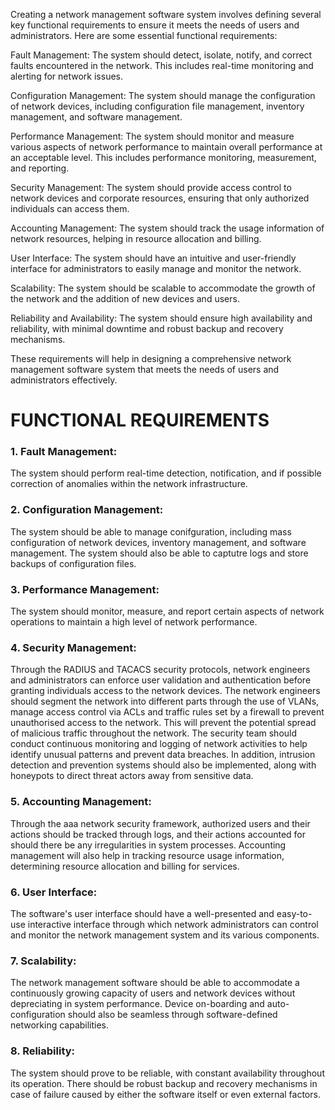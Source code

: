 Creating a network management software system involves defining several key functional requirements to ensure it meets the needs of users and administrators. Here are some essential functional requirements:

Fault Management: The system should detect, isolate, notify, and correct faults encountered in the network. This includes real-time monitoring and alerting for network issues.

Configuration Management: The system should manage the configuration of network devices, including configuration file management, inventory management, and software management.

Performance Management: The system should monitor and measure various aspects of network performance to maintain overall performance at an acceptable level. This includes performance monitoring, measurement, and reporting.

Security Management: The system should provide access control to network devices and corporate resources, ensuring that only authorized individuals can access them.

Accounting Management: The system should track the usage information of network resources, helping in resource allocation and billing.

User Interface: The system should have an intuitive and user-friendly interface for administrators to easily manage and monitor the network.

Scalability: The system should be scalable to accommodate the growth of the network and the addition of new devices and users.

Reliability and Availability: The system should ensure high availability and reliability, with minimal downtime and robust backup and recovery mechanisms.

These requirements will help in designing a comprehensive network management software system that meets the needs of users and administrators effectively.




# FUNCTIONAL REQUIREMENTS
### 1. Fault Management: 
The system should perform real-time detection, notification, and if possible correction of anomalies within the network infrastructure.
### 2. Configuration Management:
The system should be able to manage conifguration, including mass configuration of network devices, inventory management, and software management. The system should also be able to captutre logs and store backups of configuration files.
### 3. Performance Management:
The system should monitor, measure, and report certain aspects of network operations to maintain a high level of network performance.
### 4. Security Management:
Through the  RADIUS and TACACS security protocols, network engineers and administrators can enforce user validation and authentication before granting individuals access to the network devices. The network engineers should segment the network into different parts through the use of VLANs, manage access control via ACLs and traffic rules set by a firewall to prevent unauthorised access to the network. This will prevent the potential spread of malicious traffic throughout the network. The security team should conduct continuous monitoring and logging of network activities to help identify unusual patterns and prevent data breaches. In addition, intrusion detection and prevention systems should also be implemented, along with honeypots to direct threat actors away from sensitive data.
### 5. Accounting Management:
Through the aaa network security framework, authorized users and their actions should be tracked through logs, and their actions accounted for should there be any irregularities in system processes. Accounting management will also help in tracking resource usage information, determining resource allocation and billing for services.
### 6. User Interface:
The software's user interface should have a well-presented and easy-to-use interactive interface through which network administrators can control and monitor the network management system and its various components.
### 7. Scalability:
The network management software should be able to accommodate a continuously growing capacity of users and network devices without depreciating in system performance. Device on-boarding and auto-configuration should also be seamless through software-defined networking capabilities.
### 8. Reliability:
The system should prove to be reliable, with constant availability throughout its operation. There should be robust backup and recovery mechanisms in case of failure caused by either the software itself or even external factors.
